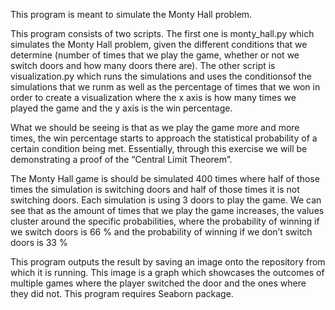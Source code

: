 This program is meant to simulate the Monty Hall problem. 

This program consists of two scripts. The first one is monty_hall.py which simulates the Monty Hall problem, given the different conditions that we determine (number of times that we play the game, whether or not we switch doors and how many doors there are). The other script is visualization.py which runs the simulations and uses the conditionsof the simulations that we runm as well as the percentage of times that we won in  order to create a visualization where the x axis is how many times we played the game and the y axis is the win percentage. 

What we should be seeing is that as we play the game more and more times, the win percentage starts to approach the statistical probability of a certain condition being met. Essentially, through this exercise we will be demonstrating a proof of the “Central Limit Theorem”. 

The Monty Hall game is should be simulated 400 times where half of those times the simulation is switching doors and half of those times it is not switching doors. Each simulation is using 3 doors to play the game. We can see that as the amount of times that we play the game increases, the values cluster around the specific probabilities, where the probability of winning if we switch doors is 66 % and the probability of winning if we don’t switch doors is 33 %

This program outputs the result by saving an image onto the repository from which it is running. This image is a graph which showcases the outcomes of multiple games where the player switched the door and the ones where they did not. This program requires Seaborn package.
